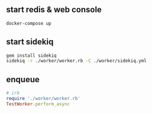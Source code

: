 ## start redis & web console

```sh
docker-compose up
```

## start sidekiq

```sh
gem install sidekiq
sidekiq -r ./worker/worker.rb -C ./worker/sidekiq.yml
```

## enqueue


```rb
# irb
require './worker/worker.rb'
TestWorker.perform_async
```
